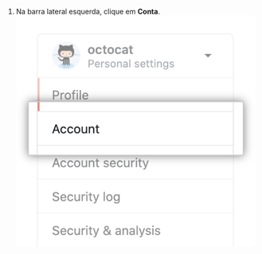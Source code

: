 1. Na barra lateral esquerda, clique em **Conta**. ![Opção do menu configurações da conta](/assets/images/help/settings/settings-sidebar-account-settings.png)
